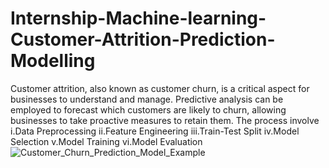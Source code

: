 # Internship-Machine-learning-Customer-Attrition-Prediction-Modelling
Customer attrition, also known as customer churn, is a critical aspect for businesses to understand and manage. 
Predictive analysis can be employed to forecast which customers are likely to churn, allowing businesses to take proactive measures to retain them.
The process involve i.Data Preprocessing  ii.Feature Engineering iii.Train-Test Split iv.Model Selection v.Model Training vi.Model Evaluation
![Customer_Churn_Prediction_Model_Example](https://github.com/ResmiKS5/Internship-Machine-learning-Customer-Attrition-Prediction-Modelling/assets/140380629/6ae45685-7d54-489e-b98d-c389db47a7e6)
